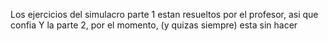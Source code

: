 Los ejercicios del simulacro parte 1 estan resueltos por el profesor, asi que confia
Y la parte 2, por el momento, (y quizas siempre) esta sin hacer
